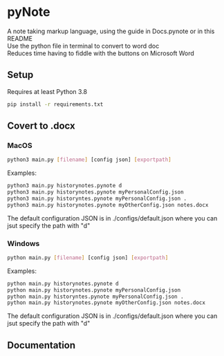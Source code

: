 # pyNote
A note taking markup language, using the guide in Docs.pynote or in this README  
Use the python file in terminal to convert to word doc  
Reduces time having to fiddle with the buttons on Microsoft Word  

## Setup
Requires at least Python 3.8
```bash
pip install -r requirements.txt
```

## Covert to .docx
### MacOS
```bash
python3 main.py [filename] [config json] [exportpath]
```
Examples:
```bash
python3 main.py historynotes.pynote d
python3 main.py historynotes.pynote myPersonalConfig.json
python3 main.py historyntes.pynote myPersonalConfig.json .
python3 main.py historynotes.pynote myOtherConfig.json notes.docx
```
The default configuration JSON is in ./configs/default.json where you can jsut specify the path with "d"

### Windows
```bash
python main.py [filename] [config json] [exportpath]
```
Examples:
```bash
python main.py historynotes.pynote d
python main.py historynotes.pynote myPersonalConfig.json
python main.py historyntes.pynote myPersonalConfig.json .
python main.py historynotes.pynote myOtherConfig.json notes.docx
```
The default configuration JSON is in ./configs/default.json where you can jsut specify the path with "d"

## Documentation
